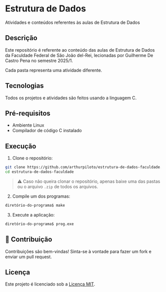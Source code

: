 # Estrutura de Dados

Atividades e conteúdos referentes às aulas de Estrutura de Dados

## Descrição

Este repositório é referente ao conteúdo das aulas de Estrutura de Dados da Faculdade Federal de São João del-Rei, lecionadas por Guilherme De Castro Pena no semestre 2025/1. 

Cada pasta representa uma atividade diferente.

## Tecnologias

Todos os projetos e atividades são feitos usando a linguagem C.

## Pré-requisitos

- Ambiente Linux
- Compilador de código C instalado

## Execução

1. Clone o repositório:

```bash
git clone https://github.com/arthurpiloto/estrutura-de-dados-faculdade.git
cd estrutura-de-dados-faculdade
```

> ⚠️ Caso não queira clonar o repositório, apenas baixe uma das pastas ou o arquivo `.zip` de todos os arquivos.

2. Compile um dos programas:

```bash
diretório-do-programa$ make
```

3. Execute a aplicação:

```bash
diretório-do-programa$ prog.exe
```

## 🤝 Contribuição

Contribuições são bem-vindas! Sinta-se à vontade para fazer um fork e enviar um pull request.

## Licença

Este projeto é licenciado sob a [Licença MIT](LICENSE).
